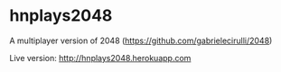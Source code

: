 hnplays2048
===========

A multiplayer version of 2048 (https://github.com/gabrielecirulli/2048)

Live version: http://hnplays2048.herokuapp.com
